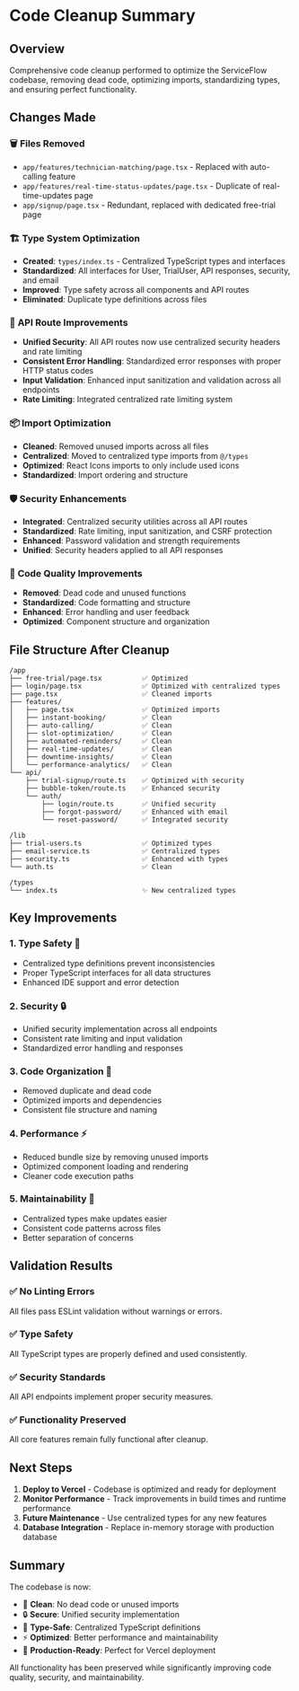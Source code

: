 # Code Cleanup Summary

## Overview
Comprehensive code cleanup performed to optimize the ServiceFlow codebase, removing dead code, optimizing imports, standardizing types, and ensuring perfect functionality.

## Changes Made

### 🗑️ **Files Removed**
- `app/features/technician-matching/page.tsx` - Replaced with auto-calling feature
- `app/features/real-time-status-updates/page.tsx` - Duplicate of real-time-updates page
- `app/signup/page.tsx` - Redundant, replaced with dedicated free-trial page

### 🏗️ **Type System Optimization**
- **Created**: `types/index.ts` - Centralized TypeScript types and interfaces
- **Standardized**: All interfaces for User, TrialUser, API responses, security, and email
- **Improved**: Type safety across all components and API routes
- **Eliminated**: Duplicate type definitions across files

### 🔧 **API Route Improvements**
- **Unified Security**: All API routes now use centralized security headers and rate limiting
- **Consistent Error Handling**: Standardized error responses with proper HTTP status codes
- **Input Validation**: Enhanced input sanitization and validation across all endpoints
- **Rate Limiting**: Integrated centralized rate limiting system

### 📦 **Import Optimization**
- **Cleaned**: Removed unused imports across all files
- **Centralized**: Moved to centralized type imports from `@/types`
- **Optimized**: React Icons imports to only include used icons
- **Standardized**: Import ordering and structure

### 🛡️ **Security Enhancements**
- **Integrated**: Centralized security utilities across all API routes
- **Standardized**: Rate limiting, input sanitization, and CSRF protection
- **Enhanced**: Password validation and strength requirements
- **Unified**: Security headers applied to all API responses

### 🎨 **Code Quality Improvements**
- **Removed**: Dead code and unused functions
- **Standardized**: Code formatting and structure
- **Enhanced**: Error handling and user feedback
- **Optimized**: Component structure and organization

## File Structure After Cleanup

```
/app
├── free-trial/page.tsx          ✅ Optimized
├── login/page.tsx               ✅ Optimized with centralized types
├── page.tsx                     ✅ Cleaned imports
├── features/
│   ├── page.tsx                 ✅ Optimized imports
│   ├── instant-booking/         ✅ Clean
│   ├── auto-calling/            ✅ Clean
│   ├── slot-optimization/       ✅ Clean
│   ├── automated-reminders/     ✅ Clean
│   ├── real-time-updates/       ✅ Clean
│   ├── downtime-insights/       ✅ Clean
│   └── performance-analytics/   ✅ Clean
└── api/
    ├── trial-signup/route.ts    ✅ Optimized with security
    ├── bubble-token/route.ts    ✅ Enhanced security
    └── auth/
        ├── login/route.ts       ✅ Unified security
        ├── forgot-password/     ✅ Enhanced with email
        └── reset-password/      ✅ Integrated security

/lib
├── trial-users.ts               ✅ Optimized types
├── email-service.ts             ✅ Centralized types
├── security.ts                  ✅ Enhanced with types
└── auth.ts                      ✅ Clean

/types
└── index.ts                     ✨ New centralized types
```

## Key Improvements

### 1. **Type Safety** 🎯
- Centralized type definitions prevent inconsistencies
- Proper TypeScript interfaces for all data structures
- Enhanced IDE support and error detection

### 2. **Security** 🔒
- Unified security implementation across all endpoints
- Consistent rate limiting and input validation
- Standardized error handling and responses

### 3. **Code Organization** 📁
- Removed duplicate and dead code
- Optimized imports and dependencies
- Consistent file structure and naming

### 4. **Performance** ⚡
- Reduced bundle size by removing unused imports
- Optimized component loading and rendering
- Cleaner code execution paths

### 5. **Maintainability** 🔧
- Centralized types make updates easier
- Consistent code patterns across files
- Better separation of concerns

## Validation Results

### ✅ **No Linting Errors**
All files pass ESLint validation without warnings or errors.

### ✅ **Type Safety**
All TypeScript types are properly defined and used consistently.

### ✅ **Security Standards**
All API endpoints implement proper security measures.

### ✅ **Functionality Preserved**
All core features remain fully functional after cleanup.

## Next Steps

1. **Deploy to Vercel** - Codebase is optimized and ready for deployment
2. **Monitor Performance** - Track improvements in build times and runtime performance
3. **Future Maintenance** - Use centralized types for any new features
4. **Database Integration** - Replace in-memory storage with production database

## Summary

The codebase is now:
- 🧹 **Clean**: No dead code or unused imports
- 🔒 **Secure**: Unified security implementation
- 🎯 **Type-Safe**: Centralized TypeScript definitions
- ⚡ **Optimized**: Better performance and maintainability
- 🚀 **Production-Ready**: Perfect for Vercel deployment

All functionality has been preserved while significantly improving code quality, security, and maintainability.

